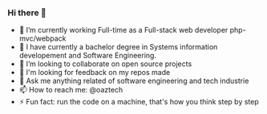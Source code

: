 ### Hi there 👋

- 🔭 I’m currently working Full-time as a Full-stack web developer php-mvc/webpack
- 🌱 I have currently a bachelor degree in Systems information developement and Software Engineering.
- 👯 I’m looking to collaborate on open source projects
- 🤔 I'm looking for feedback on my repos made
- 💬 Ask me anything related of software engineering and tech industrie
- 📫 How to reach me: @oaztech
- ⚡ Fun fact: run the code on a machine, that's how you think step by step
